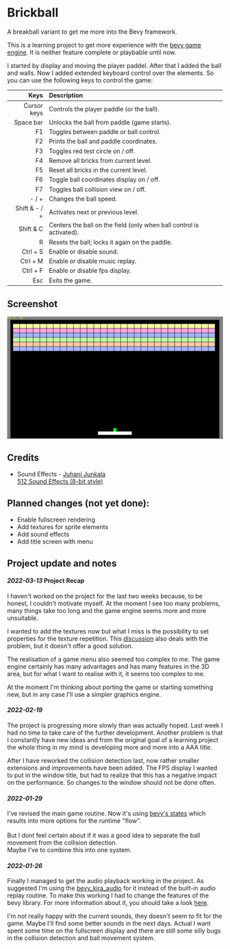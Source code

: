 # Brickball
A breakball variant to get me more into the Bevy framework.

This is a learning project to get more experience with the [bevy game engine](https://bevyengine.org/). 
It is neither feature complete or playbable until now.

I started by display and moving the player paddel. After that I added the ball and walls. 
Now I added extended keyboard control over the elements. So you can use the following keys to control the game: 


|          Keys | Description                                                          |
|--------------:|:---------------------------------------------------------------------|
|   Cursor keys | Controls the player paddle (or the ball).                            |
|     Space bar | Unlocks the ball from paddle (game starts).                          |
|            F1 | Toggles between paddle or ball control.                              |
|            F2 | Prints the ball and paddle coordinates.                              |
|            F3 | Toggles red test circle on / off.                                    |
|            F4 | Remove all bricks from current level.                                |
|            F5 | Reset all bricks in the current level.                               |
|            F6 | Toggle ball coordinates display on / off.                            |
 |            F7 | Toggles ball collision view on / off.                                |
|         - / + | Changes the ball speed.                                              | 
| Shift & - / + | Activates next or previous level.                                    |
|     Shift & C | Centers the ball on the field (only when ball control is activated). |
|             R | Resets the ball; locks it again on the paddle.                       |
|      Ctrl + S | Enable or disable sound.                                             |
|      Ctrl + M | Enable or disable music replay.                                      |
|      Ctrl + F | Enable or disable fps display.                                       |
|           Esc | Exits the game.                                                      |

## Screenshot
<p>
  <img src="https://github.com/gpietz/brickball/blob/master/docs/screenshots/brickball220111-01.png" 
       alt="Project Screenshot" />
</p>

## Credits 

* Sound Effects - [Juhani Junkala](https://juhanijunkala.com/)  
  [512 Sound Effects (8-bit style)](https://opengameart.org/content/512-sound-effects-8-bit-style)

## Planned changes (not yet done): 
* Enable fullscreen rendering
* Add textures for sprite elements
* Add sound effects
* Add title screen with menu

## Project update and notes

#### _2022-03-13_ Project Recap  
I haven't worked on the project for the last two weeks because, to be honest, I couldn't motivate myself. 
At the moment I see too many problems, many things take too long and the game engine seems more and more unsuitable.

I wanted to add the textures now but what I miss is the possibility to set properties for the texture repetition. 
This [discussion](https://github.com/bevyengine/bevy/issues/399) also deals with the problem, but it doesn't offer a good solution.

The realisation of a game menu also seemed too complex to me. The game engine certainly has many advantages and has 
many features in the 3D area, but for what I want to realise with it, it seems too complex to me.

At the moment I'm thinking about porting the game or starting something new, but in any case I'll use a simpler 
graphics engine.

#### _2022-02-19_
The project is progressing more slowly than was actually hoped. Last week I had no time to take care of the further 
development. Another problem is that I constantly have new ideas and from the original goal of a learning project the 
whole thing in my mind is developing more and more into a AAA title.

After I have reworked the collision detection last, now rather smaller extensions and improvements have been added. 
The FPS display I wanted to put in the window title, but had to realize that this has a negative impact on the 
performance. So changes to the window should not be done often.

#### _2022-01-29_
I've revised the main game routine. Now it's using <a href="https://bevy-cheatbook.github.io/programming/states.html">
bevy's states</a> which results into more options for the runtime "flow".<br/>  
But I dont feel certain about if it was a good idea to separate the ball movement from the collision detection.  
Maybe I've to combine this into one system.

#### _2022-01-26_
Finally I managed to get the audio playback working in the project. 
As suggested I'm using the <a href="https://github.com/niklasei/bevy_kira_audio">bevy_kira_audio</a> 
for it instead of the built-in audio replay routine. To make this working I had 
to change the features of the bevy library. For more information about it, you 
should take a look <a href="https://bevy-cheatbook.github.io/features/audio.html">here</a>.  
  
I'm not really happy with the current sounds, they doesn't seem to fit for the 
game. Maybe I'll find some better sounds in the next days. Actual I want spent
some time on the fullscreen display and there are still some silly bugs in 
the collision detection and ball movement system.
